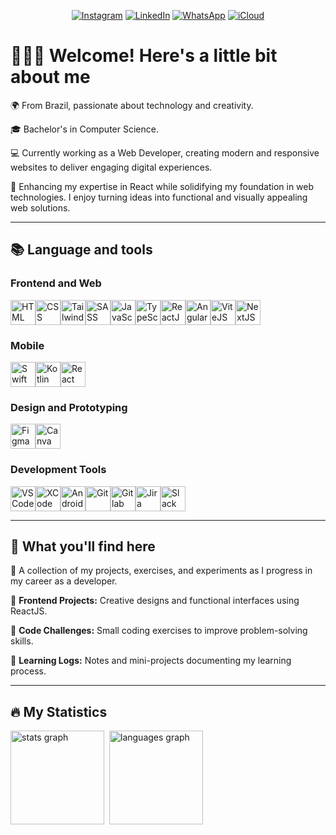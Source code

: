 <div align="center">
  
  [![Instagram](https://img.shields.io/badge/Instagram-E4405F?style=for-the-badge)](https://www.instagram.com/sno.orky/)
  [![LinkedIn](https://img.shields.io/badge/LinkedIn-0077B5?style=for-the-badge)](https://www.linkedin.com/in/raphaelvitor)
  [![WhatsApp](https://img.shields.io/badge/WhatsApp-128C7E?style=for-the-badge)](https://api.whatsapp.com/send?phone=5515997042300)
  [![iCloud](https://img.shields.io/badge/iCloud-000000?style=for-the-badge)](mailto:raphaelvitorlopes@icloud.com)
  
</div>

# 🧑🏻‍💻 Welcome! Here's a little bit about me

🌍 From Brazil, passionate about technology and creativity.

🎓 Bachelor's in Computer Science.

💻 Currently working as a Web Developer, creating modern and responsive websites to deliver engaging digital experiences.

🎯 Enhancing my expertise in React while solidifying my foundation in web technologies. I enjoy turning ideas into functional and visually appealing web solutions.

---

## 📚 Language and tools

### Frontend and Web

<div style="display:flex">
  <img src="https://cdn.jsdelivr.net/gh/devicons/devicon/icons/html5/html5-original.svg" alt="HTML" width="40" height="40" />
  <img src="https://cdn.jsdelivr.net/gh/devicons/devicon/icons/css3/css3-original.svg" alt="CSS" width="40" height="40" />
  <img src="https://cdn.jsdelivr.net/gh/devicons/devicon/icons/tailwindcss/tailwindcss-original.svg" alt="TailwindCSS" width="40" height="40" />
  <img src="https://cdn.jsdelivr.net/gh/devicons/devicon/icons/sass/sass-original.svg" alt="SASS" width="40" height="40" />
  <img src="https://cdn.jsdelivr.net/gh/devicons/devicon/icons/javascript/javascript-original.svg" alt="JavaScript" width="40" height="40" />
  <img src="https://cdn.jsdelivr.net/gh/devicons/devicon/icons/typescript/typescript-original.svg" alt="TypeScript" width="40" height="40" />
  <img src="https://cdn.jsdelivr.net/gh/devicons/devicon/icons/react/react-original.svg" alt="ReactJS" width="40" height="40" />
  <img src="https://cdn.jsdelivr.net/gh/devicons/devicon/icons/angular/angular-original.svg" alt="AngularJS" width="40" height="40" />
  <img src="https://cdn.jsdelivr.net/gh/devicons/devicon/icons/vitejs/vitejs-original.svg" alt="ViteJS" width="40" height="40" />
  <img src="https://cdn.jsdelivr.net/gh/devicons/devicon/icons/nextjs/nextjs-original.svg" alt="NextJS" width="40" height="40" />
</div>

### Mobile

<div style="display:flex">
  <img src="https://cdn.jsdelivr.net/gh/devicons/devicon/icons/swift/swift-original.svg" alt="Swift" width="40" height="40" />
  <img src="https://cdn.jsdelivr.net/gh/devicons/devicon/icons/kotlin/kotlin-original.svg" alt="Kotlin" width="40" height="40" />
  <img src="https://cdn.jsdelivr.net/gh/devicons/devicon/icons/react/react-original.svg" alt="React Native" width="40" height="40" />
</div>

### Design and Prototyping

<div style="display:flex">
  <img src="https://cdn.jsdelivr.net/gh/devicons/devicon/icons/figma/figma-original.svg" alt="Figma" width="40" height="40" />
  <img src="https://cdn.jsdelivr.net/gh/devicons/devicon/icons/canva/canva-original.svg" alt="Canva" width="40" height="40" />
</div>

### Development Tools

<div style="display:flex">
  <img src="https://cdn.jsdelivr.net/gh/devicons/devicon/icons/vscode/vscode-original.svg" alt="VSCode" width="40" height="40" />
  <img src="https://cdn.jsdelivr.net/gh/devicons/devicon/icons/xcode/xcode-original.svg" alt="XCode" width="40" height="40" />
  <img src="https://cdn.jsdelivr.net/gh/devicons/devicon/icons/androidstudio/androidstudio-original.svg" alt="Android Studio" width="40" height="40" />
  <img src="https://cdn.jsdelivr.net/gh/devicons/devicon/icons/git/git-original.svg" alt="Git" width="40" height="40" />
  <img src="https://cdn.jsdelivr.net/gh/devicons/devicon@latest/icons/gitlab/gitlab-original.svg" alt="Gitlab" width="40" height="40" />
  <img src="https://cdn.jsdelivr.net/gh/devicons/devicon@latest/icons/jira/jira-original.svg" alt="Jira" width="40" height="40" />
  <img src="https://cdn.jsdelivr.net/gh/devicons/devicon@latest/icons/slack/slack-original.svg" alt="Slack" width="40" height="40" />
</div>

---

## 🚀 What you'll find here

📂 A collection of my projects, exercises, and experiments as I progress in my career as a developer.

🎨 **Frontend Projects:** Creative designs and functional interfaces using ReactJS.

🧩 **Code Challenges:** Small coding exercises to improve problem-solving skills.

📖 **Learning Logs:** Notes and mini-projects documenting my learning process.

---

## 🔥 My Statistics

<div style="display:flex;gap:0.5rem;align-items:start">
  <img src="https://github-readme-stats.vercel.app/api?username=snoorky&show_icons=true" height="150" alt="stats graph" />
  <img src="https://github-readme-stats.vercel.app/api/top-langs/?username=snoorky&layout=compact" height="150" alt="languages graph" />
</div>
